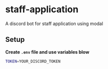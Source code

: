# staff-application
A discord bot for staff application using modal


## Setup

**Create `.env` file and use variables blow**
```bash
TOKEN=YOUR_DISCORD_TOKEN
```
